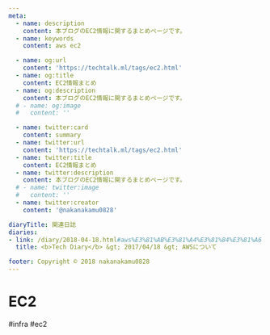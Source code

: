 ```yaml
---
meta:
  - name: description
    content: 本ブログのEC2情報に関するまとめページです。
  - name: keywords
    content: aws ec2

  - name: og:url
    content: 'https://techtalk.ml/tags/ec2.html'
  - name: og:title
    content: EC2情報まとめ
  - name: og:description
    content: 本ブログのEC2情報に関するまとめページです。
  # - name: og:image
  #   content: ''

  - name: twitter:card
    content: summary
  - name: twitter:url
    content: 'https://techtalk.ml/tags/ec2.html'
  - name: twitter:title
    content: EC2情報まとめ
  - name: twitter:description
    content: 本ブログのEC2情報に関するまとめページです。
  # - name: twitter:image
  #   content: ''
  - name: twitter:creator
    content: '@nakanakamu0828'

diaryTitle: 関連日誌
diaries:
- link: /diary/2018-04-18.html#aws%E3%81%AB%E3%81%A4%E3%81%84%E3%81%A6
  title: <b>Tech Diary</b> &gt; 2017/04/18 &gt; AWSについて

footer: Copyright © 2018 nakanakamu0828
---
```

# EC2
#infra #ec2